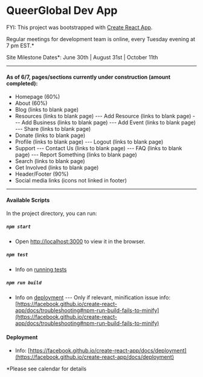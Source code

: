 # QueerGlobal Dev App

FYI: This project was bootstrapped with [Create React App](https://github.com/facebook/create-react-app).

Regular meetings for development team is online, every Tuesday evening at 7 pm EST.\*

Site Milestone Dates\*: June 30th | August 31st | October 11th

---

#### As of 6/7, pages/sections currently under construction (amount completed):

- Homepage (60%)
- About (60%)
- Blog (links to blank page)
- Resources (links to blank page)
  --- Add Resource (links to blank page)
  --- Add Business (links to blank page)
  --- Add Event (links to blank page)
  --- Share (links to blank page)
- Donate (links to blank page)
- Profile (links to blank page)
  --- Logout (links to blank page)
- Support
  --- Contact Us (links to blank page)
  --- FAQ (links to blank page)
  --- Report Something (links to blank page)
- Search (links to blank page)
- Get Involved (links to blank page)
- Header/Footer (90%)
- Social media links (icons not linked in footer)

---

#### Available Scripts

In the project directory, you can run:

##### `npm start`

- Open [http://localhost:3000](http://localhost:3000) to view it in the browser.

##### `npm test`

- Info on [running tests](https://facebook.github.io/create-react-app/docs/running-tests)

##### `npm run build`

- Info on [deployment](https://facebook.github.io/create-react-app/docs/deployment)
  --- Only if relevant, minification issue info: [https://facebook.github.io/create-react-app/docs/troubleshooting#npm-run-build-fails-to-minify](https://facebook.github.io/create-react-app/docs/troubleshooting#npm-run-build-fails-to-minify)

#### Deployment

- Info: [https://facebook.github.io/create-react-app/docs/deployment](https://facebook.github.io/create-react-app/docs/deployment)

\*Please see calendar for details
